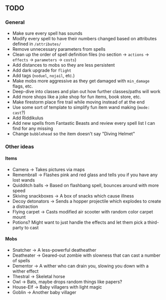## TODO

### General

* Make sure every spell has sounds
* Modify every spell to have their numbers changed based on attributes defined in `/attributes/`
* Remove unnecessary parameters from spells
* Clean up the order of spell definition files (no section -> `actions` -> `effects` -> `parameters` -> `costs`)
* Add distances to mobs so they are less persistent
* Add dark upgrade for `flight`
* Add tags (`noduel`, `nojail`, etc.)
* Make mobs more aggressive as they get damaged with `min_damage` flags, etc.
* Deep-dive into classes and plan out how further classes/paths will work
* Add more shops like a joke shop for fun items, book store, etc.
* Make firestorm place fire trail while moving instead of at the end
* Use some sort of template to simplify fun item wand making (`mode: cast`?)
* Add Riddikulus
* Add new spells from Fantastic Beasts and review every spell list I can find for any missing
* Change `bubblehead` so the item doesn't say "Diving Helmet"

### Other ideas

#### Items

* Camera -> Takes pictures via maps
* Remembrall -> Flashes pink and red glass and tells you if you have any lost wands
* Quidditch balls -> Based on flashbang spell, bounces around with more speed
* Skiving snackboxes -> A box of snacks which cause illness
* Decoy detonators -> Sends a hopper projectile which explodes to create a distraction
* Flying carpet -> Casts modified air scooter with random color carpet mount
* Potions? Might want to just handle the effects and let them pick a third-party to cast

#### Mobs

* Snatcher -> A less-powerful deatheather
* Deatheater -> Geared-out zombie with slowness that can cast a number of spells
* Dementor -> A wither who can drain you, slowing you down with a wither effect
* Thestral -> Skeletal horse
* Owl -> Bats, maybe drops random things like papers?
* House-Elf -> Baby villagers with light magic
* Goblin -> Another baby villager
